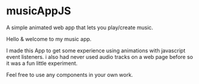 # musicAppJS
A simple animated web app that lets you play/create music.


Hello & welcome to my music app.

I made this App to get some experience using animations with javascript event listeners. i also had never used audio tracks on a web page before so it was a fun little experiment. 

Feel free to use any components in your own work.
